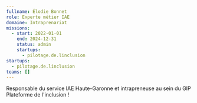 ```yaml
---
fullname: Élodie Bonnet
role: Experte métier IAE
domaine: Intraprenariat
missions:
  - start: 2022-01-01
    end: 2024-12-31
    status: admin
    startups:
      - pilotage.de.linclusion
startups:
  - pilotage.de.linclusion
teams: []
---
```

Responsable du service IAE Haute-Garonne et intrapreneuse au sein du GIP Plateforme de l'inclusion !